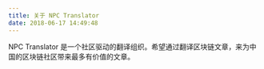 ```yaml
---
title: 关于 NPC Translator
date: 2018-06-17 14:49:48
---
```


NPC Translator 是一个社区驱动的翻译组织。希望通过翻译区块链文章，来为中国的区块链社区带来最多有价值的文章。